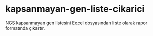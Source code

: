# kapsanmayan-gen-liste-cikarici
NGS kapsanmayan gen listesini Excel dosyasından liste olarak rapor formatında çıkartır.
